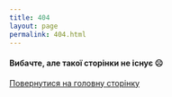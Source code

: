 ```yaml
---
title: 404
layout: page
permalink: 404.html
---
```


#### Вибачте, але такої сторінки не існує ☹️
[Повернутися на головну сторінку](/index.md)
